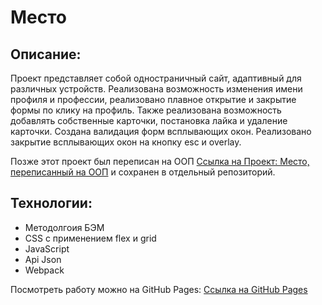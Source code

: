 # Место

## Описание:
Проект представляет собой одностраничный сайт, адаптивный для различных устройств. Реализована возможность изменения имени профиля и профессии, реализовано плавное открытие и закрытие формы по клику на профиль. Также реализована возможность добавлять собственные карточки, постановка лайка и удаление карточки. Создана валидация форм всплывающих окон. Реализовано закрытие всплывающих окон на кнопку esc и overlay.

Позже этот проект был переписан на ООП [Ссылка на Проект: Место, переписанный на ООП](https://github.com/Zhukek/mesto-project-1) и сохранен в отдельный репозиторий.

## Технологии:
- Методолгоия БЭМ
- CSS с применением flex и grid
- JavaScript
- Api Json
- Webpack

Посмотреть работу можно на GitHub Pages:
[Ссылка на GitHub Pages](https://zhukek.github.io/mesto-project/index.html)
